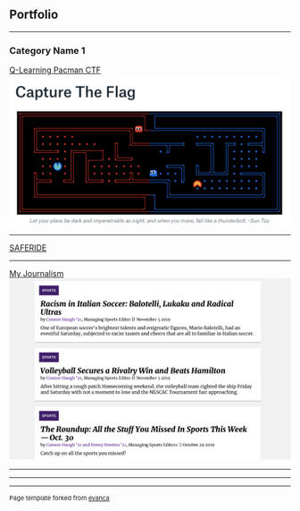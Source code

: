 ## Portfolio

---

### Category Name 1 

[Q-Learning Pacman CTF](https://github.com/connorhaugh/CTFTEAM)
<img src="images/EE64E0B8-6281-48F7-AF83-AD7BEE1F2BCA.jpeg"/>

---
[SAFERIDE](/pdf/sample_presentation.pdf)

---
[My Journalism](https://amherststudent.com/article/racism-in-italian-soccer-balotelli-lukaku-and-radical-ultras)
<img src="images/C311CE21-43EE-4B8B-AC1D-8D65719332DA.jpeg"/>

---



---




---
<p style="font-size:11px">Page template forked from <a href="https://github.com/evanca/quick-portfolio">evanca</a></p>
<!-- Remove above link if you don't want to attibute -->
